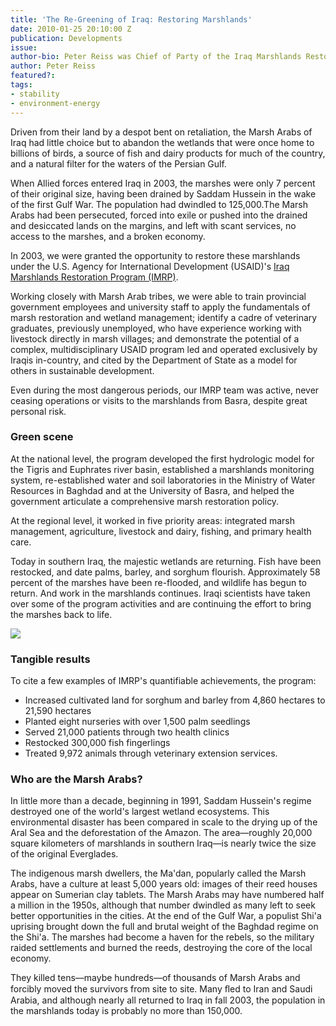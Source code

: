 ```yaml
---
title: 'The Re-Greening of Iraq: Restoring Marshlands'
date: 2010-01-25 20:10:00 Z
publication: Developments
issue: 
author-bio: Peter Reiss was Chief of Party of the Iraq Marshlands Restoration Program.
author: Peter Reiss
featured?: 
tags:
- stability
- environment-energy
---
```


Driven from their land by a despot bent on retaliation, the Marsh Arabs of Iraq had little choice but to abandon the wetlands that were once home to billions of birds, a source of fish and dairy products for much of the country, and a natural filter for the waters of the Persian Gulf.




When Allied forces entered Iraq in 2003, the marshes were only 7 percent of their original size, having been drained by Saddam Hussein in the wake of the first Gulf War. The population had dwindled to 125,000.The Marsh Arabs had been persecuted, forced into exile or pushed into the drained and desiccated lands on the margins, and left with scant services, no access to the marshes, and a broken economy.

In 2003, we were granted the opportunity to restore these marshlands under the U.S. Agency for International Development (USAID)'s [Iraq Marshlands Restoration Program (IMRP)][1].

Working closely with Marsh Arab tribes, we were able to train provincial government employees and university staff to apply the fundamentals of marsh restoration and wetland management; identify a cadre of veterinary graduates, previously unemployed, who have experience working with livestock directly in marsh villages; and demonstrate the potential of a complex, multidisciplinary USAID program led and operated exclusively by Iraqis in-country, and cited by the Department of State as a model for others in sustainable development.

Even during the most dangerous periods, our IMRP team was active, never ceasing operations or visits to the marshlands from Basra, despite great personal risk.

###  Green scene

At the national level, the program developed the first hydrologic model for the Tigris and Euphrates river basin, established a marshlands monitoring system, re-established water and soil laboratories in the Ministry of Water Resources in Baghdad and at the University of Basra, and helped the government articulate a comprehensive marsh restoration policy.

At the regional level, it worked in five priority areas: integrated marsh management, agriculture, livestock and dairy, fishing, and primary health care.

Today in southern Iraq, the majestic wetlands are returning. Fish have been restocked, and date palms, barley, and sorghum flourish. Approximately 58 percent of the marshes have been re-flooded, and wildlife has begun to return. And work in the marshlands continues. Iraqi scientists have taken over some of the program activities and are continuing the effort to bring the marshes back to life.

![][2]

###  Tangible results

To cite a few examples of IMRP's quantifiable achievements, the program:

* Increased cultivated land for sorghum and barley from 4,860 hectares to 21,590 hectares
* Planted eight nurseries with over 1,500 palm seedlings
* Served 21,000 patients through two health clinics
* Restocked 300,000 fish fingerlings
* Treated 9,972 animals through veterinary extension services.

###  Who are the Marsh Arabs?

In little more than a decade, beginning in 1991, Saddam Hussein's regime destroyed one of the world's largest wetland ecosystems. This environmental disaster has been compared in scale to the drying up of the Aral Sea and the deforestation of the Amazon. The area—roughly 20,000 square kilometers of marshlands in southern Iraq—is nearly twice the size of the original Everglades.

The indigenous marsh dwellers, the Ma'dan, popularly called the Marsh Arabs, have a culture at least 5,000 years old: images of their reed houses appear on Sumerian clay tablets. The Marsh Arabs may have numbered half a million in the 1950s, although that number dwindled as many left to seek better opportunities in the cities. At the end of the Gulf War, a populist Shi'a uprising brought down the full and brutal weight of the Baghdad regime on the Shi'a. The marshes had become a haven for the rebels, so the military raided settlements and burned the reeds, destroying the core of the local economy.

They killed tens—maybe hundreds—of thousands of Marsh Arabs and forcibly moved the survivors from site to site. Many ﬂed to Iran and Saudi Arabia, and although nearly all returned to Iraq in fall 2003, the population in the marshlands today is probably no more than 150,000.

[1]: http://dai-global.com/our-work/projects/iraq-marshlands-restoration-project
[2]: http://dai-global.com/sites/default/files/stories/IraqMarshlands.jpg
